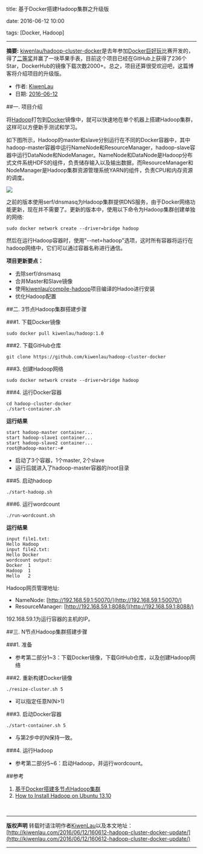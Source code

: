 title: 基于Docker搭建Hadoop集群之升级版

date: 2016-06-12 10:00

tags: [Docker, Hadoop]

---

**摘要:** [kiwenlau/hadoop-cluster-docker](https://github.com/kiwenlau/hadoop-cluster-docker)是去年参加[Docker巨好玩](http://www.alauda.cn/2015/04/28/docker-great/)比赛开发的，得了[二等奖](http://www.alauda.cn/2015/06/11/presentation/)并赢了一块苹果手表，目前这个项目已经在GitHub上获得了236个Star，DockerHub的镜像下载次数2000+。总之，项目还算很受欢迎吧，这篇博客将介绍项目的升级版。

<!-- more -->

- 作者: [KiwenLau](http://kiwenlau.com/)
- 日期: [2016-06-12](http://kiwenlau.com/2016/06/12/160612-hadoop-cluster-docker-update/)

##一. 项目介绍

将[Hadoop](http://hadoop.apache.org/)打包到[Docker](https://www.docker.com/)镜像中，就可以快速地在单个机器上搭建Hadoop集群，这样可以方便新手测试和学习。

如下图所示，Hadoop的master和slave分别运行在不同的Docker容器中，其中hadoop-master容器中运行NameNode和ResourceManager，hadoop-slave容器中运行DataNode和NodeManager。NameNode和DataNode是Hadoop分布式文件系统HDFS的组件，负责储存输入以及输出数据，而ResourceManager和NodeManager是Hadoop集群资源管理系统YARN的组件，负责CPU和内存资源的调度。

![](/image/160612/hadoop-cluster-docker.png)

之前的版本使用serf/dnsmasq为Hadoop集群提供DNS服务，由于Docker网络功能更新，现在并不需要了。更新的版本中，使用以下命令为Hadoop集群创建单独的网络:

```
sudo docker network create --driver=bridge hadoop
```

然后在运行Hadoop容器时，使用"--net=hadoop"选项，这时所有容器将运行在hadoop网络中，它们可以通过容器名称进行通信。

**项目更新要点：**

- 去除serf/dnsmasq
- 合并Master和Slave镜像
- 使用[kiwenlau/compile-hadoop](https://github.com/kiwenlau/compile-hadoop)项目编译的Hadoo进行安装
- 优化Hadoop配置

##二. 3节点Hadoop集群搭建步骤

###1. 下载Docker镜像

```
sudo docker pull kiwenlau/hadoop:1.0
```

###2. 下载GitHub仓库

```
git clone https://github.com/kiwenlau/hadoop-cluster-docker
```

###3. 创建Hadoop网络

```
sudo docker network create --driver=bridge hadoop
```

###4. 运行Docker容器

```
cd hadoop-cluster-docker
./start-container.sh
```

**运行结果**

```
start hadoop-master container...
start hadoop-slave1 container...
start hadoop-slave2 container...
root@hadoop-master:~# 
```

- 启动了3个容器，1个master, 2个slave
- 运行后就进入了hadoop-master容器的/root目录

###5. 启动hadoop

```
./start-hadoop.sh
```

###6. 运行wordcount

```
./run-wordcount.sh
```

**运行结果**

```
input file1.txt:
Hello Hadoop
input file2.txt:
Hello Docker
wordcount output:
Docker	1
Hadoop	1
Hello	2
```

Hadoop网页管理地址:

- NameNode: [http://192.168.59.1:50070/](http://192.168.59.1:50070/)
- ResourceManager: [http://192.168.59.1:8088/](http://192.168.59.1:8088/)

192.168.59.1为运行容器的主机的IP。

##三. N节点Hadoop集群搭建步骤

###1. 准备

- 参考第二部分1~3：下载Docker镜像，下载GitHub仓库，以及创建Hadoop网络

###2. 重新构建Docker镜像

```
./resize-cluster.sh 5
```
- 可以指定任意N(N>1)

###3. 启动Docker容器

```
./start-container.sh 5
```
- 与第2步中的N保持一致。

###4. 运行Hadoop

- 参考第二部分5~6：启动Hadoop，并运行wordcount。

##参考

1. [基于Docker搭建多节点Hadoop集群](http://kiwenlau.com/2015/06/08/150608-hadoop-cluster-docker/)
2. [How to Install Hadoop on Ubuntu 13.10](https://www.digitalocean.com/community/tutorials/how-to-install-hadoop-on-ubuntu-13-10)

<br /> 

***
**版权声明**
转载时请注明作者[KiwenLau](http://kiwenlau.com/)以及本文地址：
[http://kiwenlau.com/2016/06/12/160612-hadoop-cluster-docker-update/](http://kiwenlau.com/2016/06/12/160612-hadoop-cluster-docker-update/)
***

